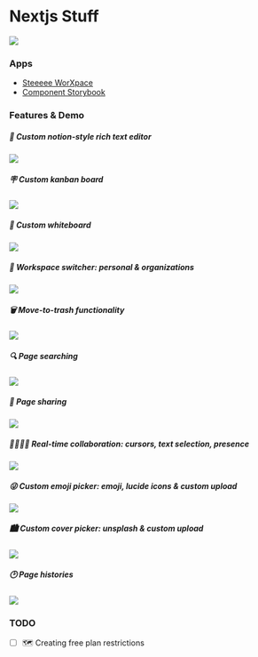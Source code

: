 # Nextjs Stuff

![](./docs/img/landing.png)

### Apps

- [Steeeee WorXpace](https://worxpace.steeeee0223.vercel.app/)
- [Component Storybook](https://storybook.steeeee0223.vercel.app/)

### Features & Demo

##### 🤑 Custom notion-style rich text editor

![](./docs/img/notion-editor.png)

##### 🪧 Custom kanban board

![](./docs/img/kanban.png)

##### 💅 Custom whiteboard

![](./docs/img/whiteboard.png)

##### 🚀 Workspace switcher: personal & organizations

![](./docs/img/workspace-switcher.png)

##### 🗑️ Move-to-trash functionality

![](./docs/img/trash.png)

##### 🔍 Page searching

![](./docs/img/searching.png)

##### 🔗 Page sharing

![](./docs/img/sharing.png)

##### 👨‍👨‍👧‍👦 Real-time collaboration: cursors, text selection, presence

![](./docs/img/collaborative.png)

##### 😜 Custom emoji picker: emoji, lucide icons & custom upload

![](./docs/img/icon-picker.png)

##### 🏙️ Custom cover picker: unsplash & custom upload

![](./docs/img/cover-picker.png)

##### 🕑 Page histories

![](./docs/img/history.png)

### TODO

- [ ] 🗺️ Creating free plan restrictions
